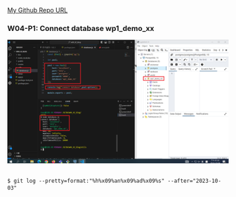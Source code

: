 [My Github Repo URL](https://github.com/George0113/1121-wp1-demo-211410542.git)

### W04-P1: Connect database wp1_demo_xx

![](w04-p1.png)

```

```

```
$ git log --pretty=format:"%h%x09%an%x09%ad%x09%s" --after="2023-10-03"

```
